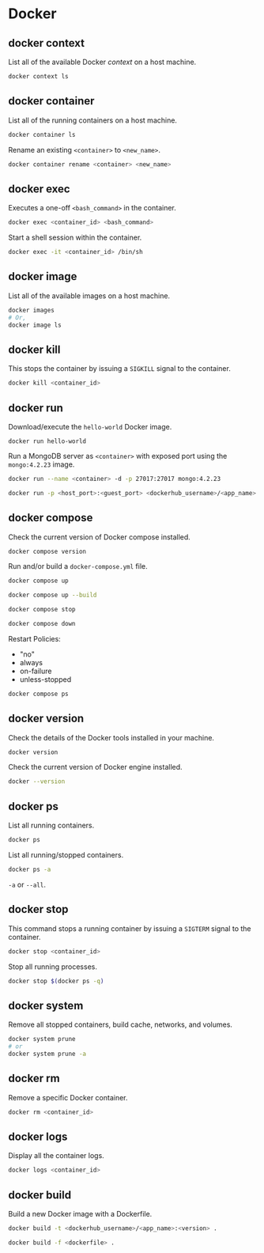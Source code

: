 # Docker

## docker context

List all of the available Docker *context* on a host machine.

```bash
docker context ls
```

## docker container

List all of the running containers on a host machine.

```bash
docker container ls
```

Rename an existing `<container>` to `<new_name>`.

```bash
docker container rename <container> <new_name>
```

## docker exec

Executes a one-off `<bash_command>` in the container.

```bash
docker exec <container_id> <bash_command>
```

Start a shell session within the container.

```bash
docker exec -it <container_id> /bin/sh
```

## docker image

List all of the available images on a host machine.

```bash
docker images
# Or,
docker image ls
```

## docker kill

This stops the container by issuing a `SIGKILL` signal to the container.

```bash
docker kill <container_id>
```

## docker run

Download/execute the `hello-world` Docker image.

```
docker run hello-world
```

Run a MongoDB server as `<container>` with exposed port using the
`mongo:4.2.23` image.

```bash
docker run --name <container> -d -p 27017:27017 mongo:4.2.23
```

```bash
docker run -p <host_port>:<guest_port> <dockerhub_username>/<app_name>
```

## docker compose

Check the current version of Docker compose installed.

```bash
docker compose version
```

Run and/or build a `docker-compose.yml` file.

```bash
docker compose up
```

```bash
docker compose up --build
```

```bash
docker compose stop
```

```bash
docker compose down
```

Restart Policies:
- "no"
- always
- on-failure
- unless-stopped

```bash
docker compose ps
```

## docker version

Check the details of the Docker tools installed in your machine.

```bash
docker version
```

Check the current version of Docker engine installed.

```bash
docker --version
```

## docker ps

List all running containers.

```bash
docker ps
```

List all running/stopped containers.

```bash
docker ps -a
```

`-a` or `--all`.

## docker stop

This command stops a running container by issuing a `SIGTERM` signal to the
container.

```bash
docker stop <container_id>
```

Stop all running processes.

```bash
docker stop $(docker ps -q)
```

## docker system

Remove all stopped containers, build cache, networks, and volumes.

```bash
docker system prune
# or
docker system prune -a
```

## docker rm

Remove a specific Docker container.

```bash
docker rm <container_id>
```

## docker logs

Display all the container logs.

```bash
docker logs <container_id>
```

## docker build

Build a new Docker image with a Dockerfile.

```bash
docker build -t <dockerhub_username>/<app_name>:<version> .
```

```bash
docker build -f <dockerfile> .
```
